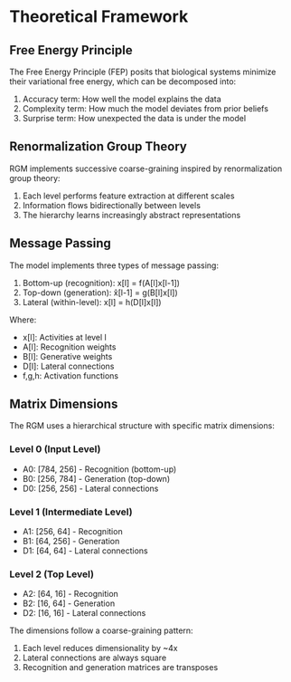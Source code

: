 # Theoretical Framework

## Free Energy Principle

The Free Energy Principle (FEP) posits that biological systems minimize their variational free energy, which can be decomposed into:

1. Accuracy term: How well the model explains the data
2. Complexity term: How much the model deviates from prior beliefs
3. Surprise term: How unexpected the data is under the model

## Renormalization Group Theory

RGM implements successive coarse-graining inspired by renormalization group theory:

1. Each level performs feature extraction at different scales
2. Information flows bidirectionally between levels
3. The hierarchy learns increasingly abstract representations

## Message Passing

The model implements three types of message passing:

1. Bottom-up (recognition): x[l] = f(A[l]x[l-1])
2. Top-down (generation): x̂[l-1] = g(B[l]x[l])
3. Lateral (within-level): x[l] = h(D[l]x[l])

Where:
- x[l]: Activities at level l
- A[l]: Recognition weights
- B[l]: Generative weights
- D[l]: Lateral connections
- f,g,h: Activation functions 

## Matrix Dimensions

The RGM uses a hierarchical structure with specific matrix dimensions:

### Level 0 (Input Level)
- A0: [784, 256] - Recognition (bottom-up)
- B0: [256, 784] - Generation (top-down)
- D0: [256, 256] - Lateral connections

### Level 1 (Intermediate Level)
- A1: [256, 64] - Recognition
- B1: [64, 256] - Generation
- D1: [64, 64] - Lateral connections

### Level 2 (Top Level)
- A2: [64, 16] - Recognition
- B2: [16, 64] - Generation
- D2: [16, 16] - Lateral connections

The dimensions follow a coarse-graining pattern:
1. Each level reduces dimensionality by ~4x
2. Lateral connections are always square
3. Recognition and generation matrices are transposes 